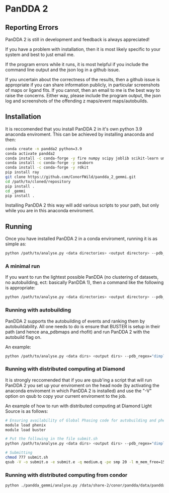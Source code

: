 # PanDDA 2

## Reporting Errors

PanDDA 2 is still in development and feedback is always appreciated! 

If you have a problem with installation, then it is most likely specific to your system and best to just email me.

If the program errors while it runs, it is most helpful if you include the command line output and the json log in a github issue. 

If you uncertain about the correctness of the results, then a github issue is appropriate if you can share information publicly, in particular screenshots of maps or ligand fits. If you cannot, then an email to me is the best way to raise the concerns. Either way, please include the program output, the json log and screenshots of the offending z maps/event maps/autobuilds.

## Installation

It is reccomended that you install PanDDA 2 in it's own python 3.9 anaconda enviroment. This can be achieved by installing anaconda and then:

```bash
conda create -n pandda2 python=3.9
conda activate pandda2
conda install -c conda-forge -y fire numpy scipy joblib scikit-learn umap-learn bokeh dask dask-jobqueue hdbscan matplotlib
conda install -c conda-forge -y seaborn
conda install -c conda-forge -y rdkit
pip install ray
git clone https://github.com/ConorFWild/pandda_2_gemmi.git
cd /path/to/cloned/repository
pip install .
cd _gemmi
pip install .

```

Installing PanDDA 2 this way will add various scripts to your path, but only while you are in this anaconda enviroment.



## Running

Once you have installed PanDDA 2 in a conda enviroment, running it is as simple as:

```bash
python /path/to/analyse.py <data directories> <output directory> --pdb_regex="dimple.pdb" --mtz_regex="dimple.mtz" <options>

```

### A minimal run

If you want to run the lightest possible PanDDA (no clustering of datasets, no autobuilding, ect: basically PanDDA 1), then a command like the following is appropriate:

```bash
python /path/to/analyse.py <data directories> <output directory> --pdb_regex="dimple.pdb" --mtz_regex="dimple.mtz" --autobuild=False --rank_method="size" --comparison_strategy="high_res_random" <options>

```


### Running with autobuilding
PanDDA 2 supports the autobuilding of events and ranking them by autobuildability. All one needs to do is ensure that BUSTER is setup in their path (and hence ana_pdbmaps and rhofit) and run PanDDA 2 with the autobuild flag on.

An example:
```bash
python /path/to/analyse.py <data dirs> <output dirs> --pdb_regex="dimple.pdb" --mtz_regex="dimple.mtz" --structure_factors='("2FOFCWT","PH2FOFCWT")' --autobuild=True <options>

```


### Running with distributed computing at Diamond

It is strongly reccomended that if you are qsub'ing a script that will run PanDDA 2 you set up your enviroment on the head node (by activating the anaconda enviroment in which PanDDA 2 is installed) and use the "-V" option on qsub to copy your current enviroment to the job.

An example of how to run with distributed computing at Diamond Light Source is as follows:
```bash
# Ensuring availability of Global Phasing code for autobuilding and phenix for building cifs
module load phenix
module load buster

# Put the following in the file submit.sh
python /path/to/analyse.py <data dirs> <output dirs> --pdb_regex="dimple.pdb" --mtz_regex="dimple.mtz" --structure_factors='("2FOFCWT","PH2FOFCWT")' --global_processing="distributed" <options>

# Submitting
chmod 777 submit.sh
qsub -V -o submit.o -e submit.e -q medium.q -pe smp 20 -l m_mem_free=15G submit.sh

```


### Running with distributed computing from condor
```bash
python ./pandda_gemmi/analyse.py /data/share-2/conor/pandda/data/pandda_inputs/BRD1 /data/share-2/conor/pandda/output/pandda_2_BRD1 --pdb_regex="dimple.pdb" --mtz_regex="dimple.mtz" --structure_factors='("FWT","PHWT")' --autobuild=True --global_processing="distributed" --distributed_scheduler="HTCONDOR" --local_cpus=20

```

